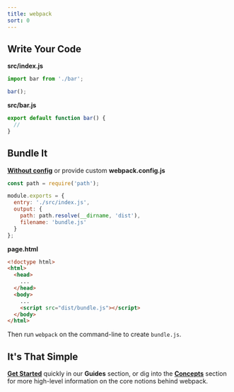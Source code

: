 ```yaml
---
title: webpack
sort: 0
---
```


## Write Your Code

<div class="splash__wrap">
<div class="splash__left">

__src/index.js__

```js
import bar from './bar';

bar();
```

</div>
<div class="splash__right">

__src/bar.js__

```js
export default function bar() {
  //
}
```

</div>
</div>


## Bundle It

<div class="splash__wrap">
<div class="splash__left">

__[Without config](https://youtu.be/3Nv9muOkb6k?t=21293)__ or provide custom __webpack.config.js__

```js
const path = require('path');

module.exports = {
  entry: './src/index.js',
  output: {
    path: path.resolve(__dirname, 'dist'),
    filename: 'bundle.js'
  }
};
```

</div>
<div class="splash__right">

__page.html__

```html
<!doctype html>
<html>
  <head>
    ...
  </head>
  <body>
    ...
    <script src="dist/bundle.js"></script>
  </body>
</html>
```

</div>

Then run `webpack` on the command-line to create `bundle.js`.

## It's That Simple

__[Get Started](/guides/getting-started)__ quickly in our __Guides__ section, or dig into the __[Concepts](/concepts)__ section for more high-level information on the core notions behind webpack.

</div>
